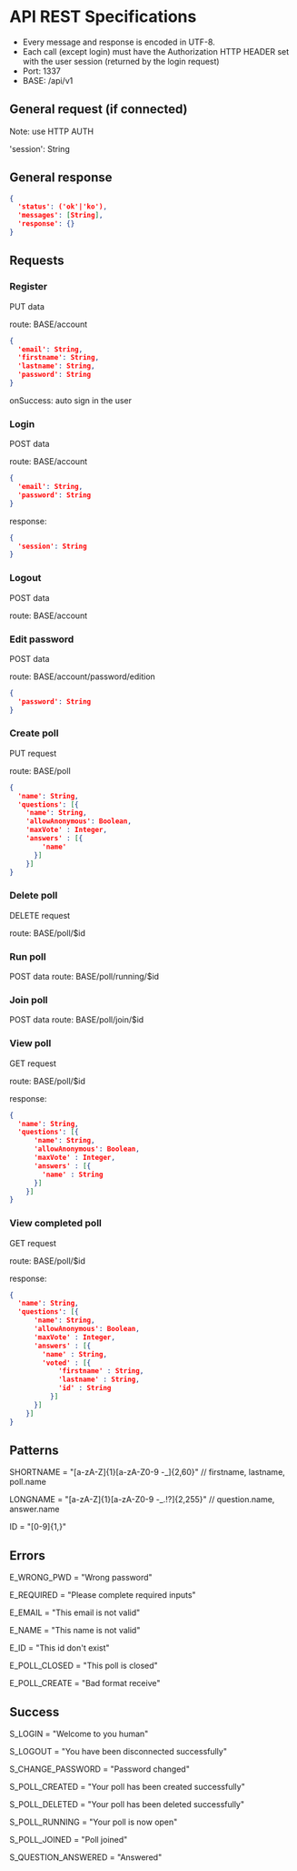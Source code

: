 # API REST Specifications

* Every message and response is encoded in UTF-8.
* Each call (except login) must have the Authorization HTTP HEADER set with the user session (returned by the login request)
* Port: 1337
* BASE: /api/v1

## General request (if connected)

Note: use HTTP AUTH

'session': String


## General response

~~~json
{
  'status': ('ok'|'ko'),
  'messages': [String],
  'response': {}
}
~~~

## Requests

### Register

PUT data

route: BASE/account

~~~json
{
  'email': String,
  'firstname': String,
  'lastname': String,
  'password': String
}
~~~

onSuccess: auto sign in the user

### Login

POST data

route: BASE/account

~~~json
{
  'email': String,
  'password': String
}
~~~

response:
~~~json
{
  'session': String
}
~~~

### Logout

POST data

route: BASE/account

### Edit password

POST data

route: BASE/account/password/edition

~~~json
{
  'password': String
}
~~~

### Create poll

PUT request

route: BASE/poll

~~~json
{
  'name': String,
  'questions': [{
    'name': String,
    'allowAnonymous': Boolean,
    'maxVote' : Integer,
    'answers' : [{
        'name'
      }]
    }]
}
~~~

### Delete poll

DELETE request

route: BASE/poll/$id

### Run poll

POST data
route: BASE/poll/running/$id

### Join poll

POST data
route: BASE/poll/join/$id

### View poll

GET request

route: BASE/poll/$id

response:
~~~json
{
  'name': String,
  'questions': [{
      'name': String,
      'allowAnonymous': Boolean,
      'maxVote' : Integer,
      'answers' : [{
        'name' : String
      }]
    }]
}
~~~

### View completed poll

GET request

route: BASE/poll/$id

response:
~~~json
{
  'name': String,
  'questions': [{
      'name': String,
      'allowAnonymous': Boolean,
      'maxVote' : Integer,
      'answers' : [{
        'name' : String,
        'voted' : [{
            'firstname' : String,
            'lastname' : String,
            'id' : String
          }]
      }]
    }]
}
~~~

## Patterns

SHORTNAME = "[a-zA-Z]{1}[a-zA-Z0-9 -_]{2,60}" // firstname, lastname, poll.name

LONGNAME = "[a-zA-Z]{1}[a-zA-Z0-9 -_.!?]{2,255}" // question.name, answer.name

ID = "[0-9]{1,}"

## Errors

E_WRONG_PWD = "Wrong password"

E_REQUIRED = "Please complete required inputs"

E_EMAIL = "This email is not valid"

E_NAME = "This name is not valid"

E_ID = "This id don't exist"

E_POLL_CLOSED = "This poll is closed"

E_POLL_CREATE = "Bad format receive"

## Success

S_LOGIN = "Welcome to you human"

S_LOGOUT = "You have been disconnected successfully"

S_CHANGE_PASSWORD = "Password changed"

S_POLL_CREATED = "Your poll has been created successfully"

S_POLL_DELETED = "Your poll has been deleted successfully"

S_POLL_RUNNING = "Your poll is now open"

S_POLL_JOINED = "Poll joined"

S_QUESTION_ANSWERED = "Answered"
